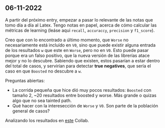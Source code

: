 ## 06-11-2022
A partir del próximo entry, empezar a pasar lo relevante de las notas que tomo día a día al Latex. Tengo notas en papel, acerca de cómo calcular las métricas de learning (leáse aqui `recall`, `accuraccy`, `precision` y `f1_score`).

Creo que con lo encontrado a último momento, que `Worse` no necesariamente está incluído en `V0`, sino que puede existir alguna entrada de los resultados `w` que este en `Worse`, pero no en `V0`. Esto puede pasar porque era un falso positivo, que la nueva versión de las librerías atace mejor y no lo descubre. Sabiendo que existen, estos pasarían a estar dentro del total de casos, y servirían para detectar __true negatives__, que sería el caso en que `Boosted` no descubre a `w`.

Preguntas abiertas:
- La corrida pequeña que hice dió muy pocos resultados: `Boosted` con tamaño 2, ~20 resultados entre boosted y worse. Más grande o quizas algo que no sea tainted path.
- Qué hacer con la interesección de `Worse` y `V0`. Son parte de la población general de casos?

Analizando los resultados en [este](https://colab.research.google.com/drive/1Xrk9z0PcyIPlod4aqLG8_GiP69XTLc4r#scrollTo=h-83I4lyLZWv) Collab.